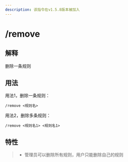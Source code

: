```yaml
---
description: 该指令在v1.5.8版本被加入
---
```


# /remove

## 解释

删除一条规则

## 用法

用法1，删除一条规则：

```
/remove <规则名>
```

用法2，删除多条规则：

```
/remove <规则名1> <规则名1> 
```

## 特性

> * 管理员可以删除所有规则，用户只能删除自己的规则
